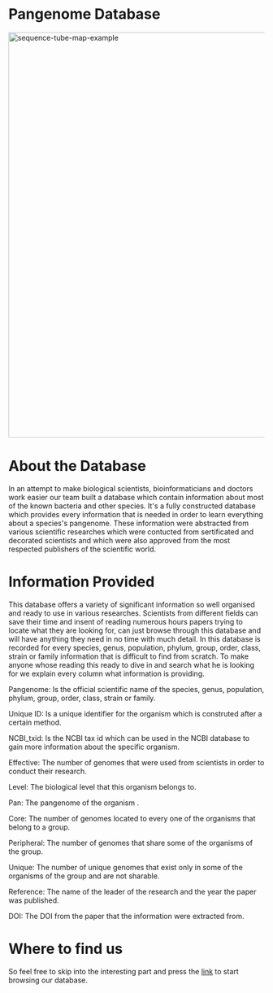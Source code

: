 # Pangenome Database
<img width="797" alt="sequence-tube-map-example" src="https://user-images.githubusercontent.com/56640707/235935440-9c6fe2ad-5974-48c7-9a3f-e84d18597ed2.png">

# About the Database

In an attempt to make biological scientists, bioinformaticians and doctors work easier our team built a database which contain information about most of the known bacteria and other species. It's a fully constructed database which provides every information that is needed in order to learn everything about a species's pangenome. These information were abstracted from various scientific researches which were contucted from sertificated and decorated scientists and which were also approved from the most respected publishers of the scientific world.

# Information Provided

This database offers a variety of significant information so well organised and ready to use in various researches. Scientists from different fields can save their time and insent of reading numerous hours papers trying to locate what they are looking for, can just browse through this database and will have anything they need in no time with much detail. In this database is recorded for every species, genus, population, phylum, group, order, class, strain or family information that is difficult to find from scratch. To make anyone whose reading this ready to dive in and search what he is looking for we explain every column what information is providing. 

Pangenome: Is the official scientific name of the species, genus, population, phylum, group, order, class, strain or family.

Unique ID: Is a unique identifier for the organism which is construted after a certain method.

NCBI_txid: Is the NCBI tax id which can be used in the NCBI database to gain more information about the specific organism.

Effective: The number of genomes that were used from scientists in order to conduct their research.

Level: The biological level that this organism belongs to.

Pan: The pangenome of the organism .

Core: The number of genomes located to every one of the organisms that belong to a group.

Peripheral: The number of genomes that share some of the organisms of the group.

Unique: The number of unique genomes that exist only in some of the organisms of the group and are not sharable.

Reference: The name of the leader of the research and the year the paper was published.

DOI: The DOI from the paper that the information were extracted from.

# Where to find us

So feel free to skip into the interesting part and press the [link](http://pangenome.s3-website-us-east-1.amazonaws.com/pangenome.html) to start browsing our database.
